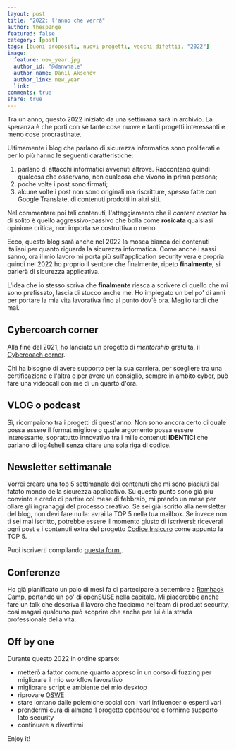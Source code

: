```yaml
---
layout: post
title: "2022: l'anno che verrà"
author: thesp0nge
featured: false
category: [post]
tags: [buoni propositi, nuovi progetti, vecchi difettii, "2022"]
image:
  feature: new_year.jpg
  author_id: "@danwhale"
  author_name: Danil Aksenov
  author_link: new_year
  link:
comments: true
share: true
---
```


Tra un anno, questo 2022 iniziato da una settimana sarà in archivio. La speranza
è che porti con sé tante cose nuove e tanti progetti interessanti e meno cose
procrastinate.

Ultimamente i blog che parlano di sicurezza informatica sono proliferati e per
lo più hanno le seguenti caratteristiche:

1. parlano di attacchi informatici avvenuti altrove. Raccontano quindi qualcosa
   che osservano, non qualcosa che vivono in prima persona;
2. poche volte i post sono firmati;
3. alcune volte i post non sono originali ma riscritture, spesso fatte con
   Google Translate, di contenuti prodotti in altri siti.

Nel commentare poi tali contenuti, l'atteggiamento che il _content creator_ ha
di solito è quello aggressivo-passivo che bolla come **rosicata** qualsiasi
opinione critica, non importa se costruttiva o meno.

Ecco, questo blog sarà anche nel 2022 la mosca bianca dei contenuti italiani per
quanto riguarda la sicurezza informatica. Come anche i sassi sanno, ora il mio
lavoro mi porta più sull'application security vera e propria quindi nel 2022 ho
proprio il sentore che finalmente, ripeto **finalmente**, si parlerà di
sicurezza applicativa.

L'idea che io stesso scriva che **finalmente** riesca a scrivere di quello che
mi sono prefissato, lascia di stucco anche me. Ho impiegato un bel po' di anni
per portare la mia vita lavorativa fino al punto dov'è ora. Meglio tardi che
mai.

## Cybercoarch corner

Alla fine del 2021, ho lanciato un progetto di _mentorship_ gratuita, il
[Cybercoach corner](https://calendly.com/codiceinsicuro/cybercoach-corner).

Chi ha bisogno di avere supporto per la sua carriera, per scegliere tra una
certificazione e l'altra o per avere un consiglio, sempre in ambito cyber, può
fare una videocall con me di un quarto d'ora.

## VLOG o podcast

Sì, ricompaiono tra i progetti di quest'anno. Non sono ancora certo di quale
possa essere il format migliore o quale argomento possa essere interessante,
soprattutto innovativo tra i mille contenuti **IDENTICI** che parlano di
log4shell senza citare una sola riga di codice.

## Newsletter settimanale

Vorrei creare una top 5 settimanale dei contenuti che mi sono piaciuti dal
fatato mondo della sicurezza applicativo. Su questo punto sono già più convinto
e credo di partire col mese di febbraio, mi prendo un mese per oliare gli
ingranaggi del processo creativo. Se sei già iscritto alla newsletter del blog,
non devi fare nulla: avrai la TOP 5 nella tua mailbox. Se invece non ti sei mai
iscritto, potrebbe essere il momento giusto di iscriversi: riceverai ogni post e
i contenuti extra del progetto [Codice Insicuro](https://codiceinsicuro.it) come
appunto la TOP 5.

Puoi iscriverti compilando
[questa form.](https://armoredcode.us1.list-manage.com/subscribe/post?u=f136287d72c1e72ed99ee0542&id=7fadc44aa9).

## Conferenze

Ho già pianificato un paio di mesi fa di partecipare a settembre a
[Romhack Camp](https://romhack.camp/), portando un po' di
[openSUSE](https://www.opensuse.org/) nella capitale. Mi piacerebbe anche fare
un talk che descriva il lavoro che facciamo nel team di product security, così
magari qualcuno può scoprire che anche per lui è la strada professionale della
vita.

## Off by one

Durante questo 2022 in ordine sparso:

- metterò a fattor comune quanto appreso in un corso di fuzzing per migliorare
  il mio workflow lavorativo
- migliorare script e ambiente del mio desktop
- riprovare
  [OSWE](https://codiceinsicuro.it/blog/alcune-lezioni-dal-primo-tentativo-fallito-per-loswe/)
- stare lontano dalle polemiche social con i vari influencer o esperti vari
- prendermi cura di almeno 1 progetto opensource e fornirne supporto lato
  security
- continuare a divertirmi

Enjoy it!
